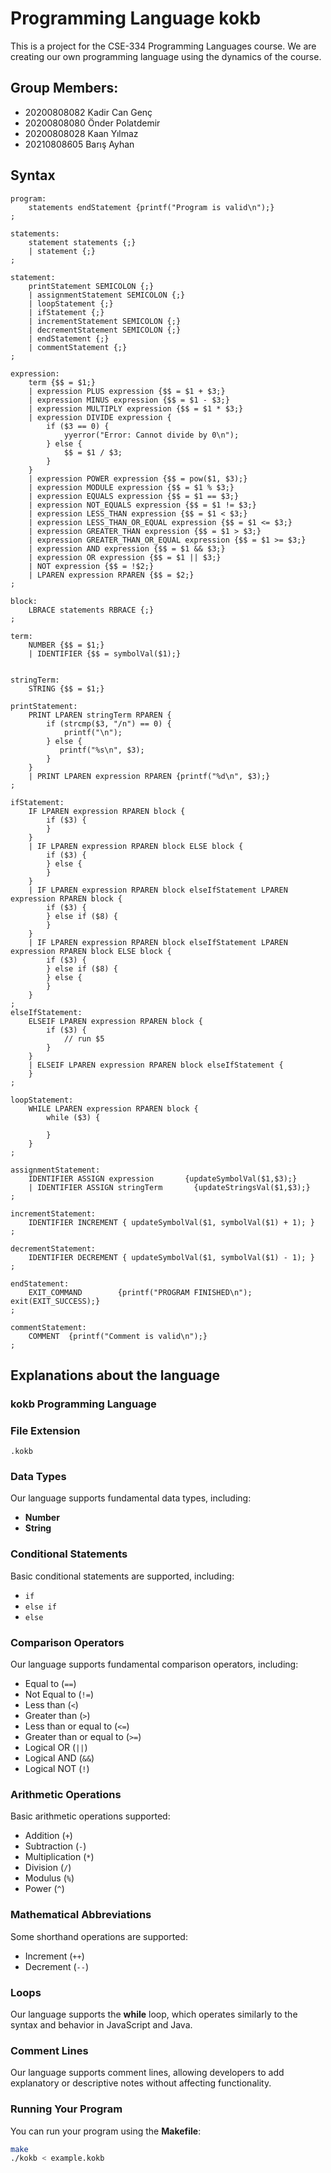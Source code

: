 # Programming Language kokb

This is a project for the CSE-334 Programming Languages course. We are creating our own programming language using the dynamics of the course.

## Group Members: 
- 20200808082 Kadir Can Genç
- 20200808080 Önder Polatdemir
- 20200808028 Kaan Yılmaz
- 20210808605 Barış Ayhan

## Syntax

```
program:
    statements endStatement {printf("Program is valid\n");}
;

statements:
    statement statements {;}
    | statement {;}
;

statement:
    printStatement SEMICOLON {;}
    | assignmentStatement SEMICOLON {;}
    | loopStatement {;}
    | ifStatement {;}
    | incrementStatement SEMICOLON {;}
    | decrementStatement SEMICOLON {;}
    | endStatement {;}
    | commentStatement {;}
;

expression:
    term {$$ = $1;}
    | expression PLUS expression {$$ = $1 + $3;}
    | expression MINUS expression {$$ = $1 - $3;}
    | expression MULTIPLY expression {$$ = $1 * $3;}
    | expression DIVIDE expression {
        if ($3 == 0) {
            yyerror("Error: Cannot divide by 0\n");
        } else {
            $$ = $1 / $3;
        }
    }
    | expression POWER expression {$$ = pow($1, $3);}
    | expression MODULE expression {$$ = $1 % $3;}
    | expression EQUALS expression {$$ = $1 == $3;}
    | expression NOT_EQUALS expression {$$ = $1 != $3;}
    | expression LESS_THAN expression {$$ = $1 < $3;}
    | expression LESS_THAN_OR_EQUAL expression {$$ = $1 <= $3;}
    | expression GREATER_THAN expression {$$ = $1 > $3;}
    | expression GREATER_THAN_OR_EQUAL expression {$$ = $1 >= $3;}
    | expression AND expression {$$ = $1 && $3;}
    | expression OR expression {$$ = $1 || $3;}
    | NOT expression {$$ = !$2;}
    | LPAREN expression RPAREN {$$ = $2;}
;

block:
    LBRACE statements RBRACE {;}
;

term:
    NUMBER {$$ = $1;}
    | IDENTIFIER {$$ = symbolVal($1);}


stringTerm:
    STRING {$$ = $1;}

printStatement:
    PRINT LPAREN stringTerm RPAREN {
        if (strcmp($3, "/n") == 0) {
            printf("\n");
        } else {
           printf("%s\n", $3);
        }
    }
    | PRINT LPAREN expression RPAREN {printf("%d\n", $3);}
;

ifStatement:
    IF LPAREN expression RPAREN block {
        if ($3) {
        }
    }
    | IF LPAREN expression RPAREN block ELSE block {
        if ($3) {
        } else {
        }
    }
    | IF LPAREN expression RPAREN block elseIfStatement LPAREN expression RPAREN block {
        if ($3) {
        } else if ($8) {
        }
    }
    | IF LPAREN expression RPAREN block elseIfStatement LPAREN expression RPAREN block ELSE block {
        if ($3) {
        } else if ($8) {
        } else {
        }
    }
;
elseIfStatement:
    ELSEIF LPAREN expression RPAREN block {
        if ($3) {
            // run $5
        }
    }
    | ELSEIF LPAREN expression RPAREN block elseIfStatement {
    }
;

loopStatement:
    WHILE LPAREN expression RPAREN block {
        while ($3) {

        }
    }
;

assignmentStatement:
    IDENTIFIER ASSIGN expression       {updateSymbolVal($1,$3);}
    | IDENTIFIER ASSIGN stringTerm       {updateStringsVal($1,$3);}
;

incrementStatement:
    IDENTIFIER INCREMENT { updateSymbolVal($1, symbolVal($1) + 1); }
;

decrementStatement:
    IDENTIFIER DECREMENT { updateSymbolVal($1, symbolVal($1) - 1); }
;

endStatement:
    EXIT_COMMAND        {printf("PROGRAM FINISHED\n"); exit(EXIT_SUCCESS);}
;

commentStatement:
    COMMENT  {printf("Comment is valid\n");}
;
```

## Explanations about the language

### kokb Programming Language

### File Extension
`.kokb`

### Data Types
Our language supports fundamental data types, including:
- **Number**
- **String**

### Conditional Statements
Basic conditional statements are supported, including:
- `if`
- `else if`
- `else`

### Comparison Operators
Our language supports fundamental comparison operators, including:
- Equal to (`==`)
- Not Equal to (`!=`)
- Less than (`<`)
- Greater than (`>`)
- Less than or equal to (`<=`)
- Greater than or equal to (`>=`)
- Logical OR (`||`)
- Logical AND (`&&`)
- Logical NOT (`!`)

### Arithmetic Operations
Basic arithmetic operations supported:
- Addition (`+`)
- Subtraction (`-`)
- Multiplication (`*`)
- Division (`/`)
- Modulus (`%`)
- Power (`^`)

### Mathematical Abbreviations
Some shorthand operations are supported:
- Increment (`++`)
- Decrement (`--`)

### Loops
Our language supports the **while** loop, which operates similarly to the syntax and behavior in JavaScript and Java.

### Comment Lines
Our language supports comment lines, allowing developers to add explanatory or descriptive notes without affecting functionality.

### Running Your Program
You can run your program using the **Makefile**:
```sh
make
./kokb < example.kokb


